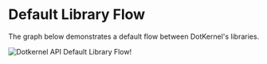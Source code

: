 # Default Library Flow

The graph below demonstrates a default flow between DotKernel's libraries.

![Dotkernel API Default Library Flow!](https://docs.dotkernel.org/img/api/dotkernel-library-flow.png)
